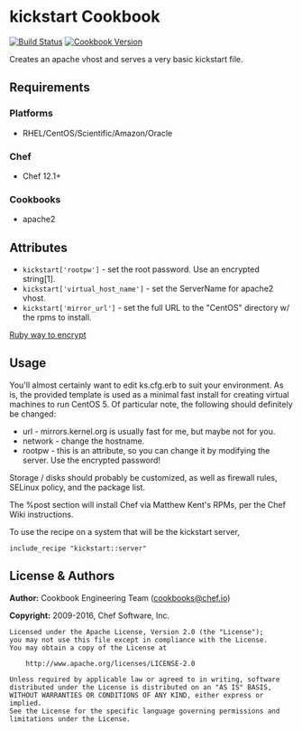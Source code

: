 # kickstart Cookbook

[![Build Status](https://travis-ci.org/chef-cookbooks/kickstart.svg?branch=master)](http://travis-ci.org/chef-cookbooks/kickstart) [![Cookbook Version](https://img.shields.io/cookbook/v/kickstart.svg)](https://supermarket.chef.io/cookbooks/kickstart)

Creates an apache vhost and serves a very basic kickstart file.

## Requirements

### Platforms

- RHEL/CentOS/Scientific/Amazon/Oracle

### Chef

- Chef 12.1+

### Cookbooks

- apache2

## Attributes

- `kickstart['rootpw']` - set the root password. Use an encrypted string[1].
- `kickstart['virtual_host_name']` - set the ServerName for apache2 vhost.
- `kickstart['mirror_url']` - set the full URL to the "CentOS" directory w/ the rpms to install.

[Ruby way to encrypt](http://www.opensourcery.co.za/2009/05/01/quick-nix-shadow-passwords-with-ruby/)

## Usage

You'll almost certainly want to edit ks.cfg.erb to suit your environment. As is, the provided template is used as a minimal fast install for creating virtual machines to run CentOS 5\. Of particular note, the following should definitely be changed:

- url - mirrors.kernel.org is usually fast for me, but maybe not for you.
- network - change the hostname.
- rootpw - this is an attribute, so you can change it by modifying the server. Use the encrypted password!

Storage / disks should probably be customized, as well as firewall rules, SELinux policy, and the package list.

The %post section will install Chef via Matthew Kent's RPMs, per the Chef Wiki instructions.

To use the recipe on a system that will be the kickstart server,

```
include_recipe "kickstart::server"
```

## License & Authors

**Author:** Cookbook Engineering Team ([cookbooks@chef.io](mailto:cookbooks@chef.io))

**Copyright:** 2009-2016, Chef Software, Inc.

```
Licensed under the Apache License, Version 2.0 (the "License");
you may not use this file except in compliance with the License.
You may obtain a copy of the License at

    http://www.apache.org/licenses/LICENSE-2.0

Unless required by applicable law or agreed to in writing, software
distributed under the License is distributed on an "AS IS" BASIS,
WITHOUT WARRANTIES OR CONDITIONS OF ANY KIND, either express or implied.
See the License for the specific language governing permissions and
limitations under the License.
```
